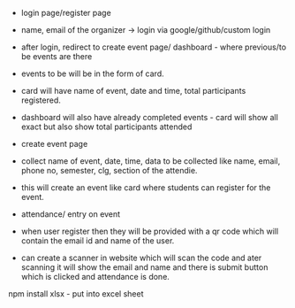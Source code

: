 - login page/register page
- name, email of the organizer -> login via google/github/custom login

- after login, redirect to create event page/ dashboard - where previous/to be events are there
- events to be will be in the form of card.
- card will have name of event, date and time, total participants registered.
- dashboard will also have already completed events - card will show all exact but also show total participants attended

- create event page
- collect name of event, date, time, data to be collected like name, email, phone no, semester, clg, section of the attendie.
- this will create an event like card where students can register for the event.

- attendance/ entry on event
- when user register then they will be provided with a qr code which will contain the email id and name of the user.
- can create a scanner in website which will scan the code and ater scanning it will show the email and name and there is submit button which is clicked and attendance is done.


npm install xlsx - put into excel sheet